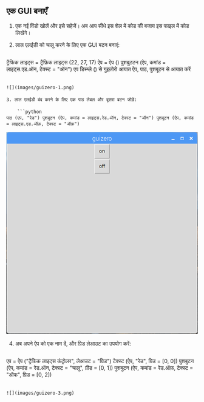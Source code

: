 ## एक GUI बनाएँ

1. एक नई विंडो खोलें और इसे सहेजें। अब आप सीधे इस शेल में कोड की बजाय इस फाइल में कोड लिखेंगे।

2. लाल एलईडी को चालू करने के लिए एक GUI बटन बनाएं:
    
    ```python
ट्रैफिक लाइट्स = ट्रैफ़िक लाइट्स (22, 27, 17) ऐप = ऐप () पुशबुटटन (ऐप, कमांड = लाइट्स.एड.ऑन, टेक्स्ट = "ऑन") एप डिस्प्ले () से गुइज़ोरो आयात ऐप, पाठ, पुशबूटन से आयात करें
```

![](images/guizero-1.png)

3. लाल एलईडी बंद करने के लिए एक पाठ लेबल और दूसरा बटन जोड़ें:
    
    ```python
पाठ (एप, "रेड") पुशबुटन (ऐप, कमांड = लाइट्स.रेड.ऑन, टेक्स्ट = "ऑन") पुशबूटन (ऐप, कमांड = लाइट्स.एड.ऑफ़, टेक्स्ट = "ऑफ़")
```

![](images/guizero-2.png)

4. अब अपने ऐप को एक नाम दें, और ग्रिड लेआउट का उपयोग करें:
    
    ```python
एप = ऐप ("ट्रैफिक लाइट्स कंट्रोलर", लेआउट = "ग्रिड") टेक्स्ट (ऐप, "रेड", ग्रिड = [0, 0]) पुशबुटन (ऐप, कमांड = रेड.ऑन, टेक्स्ट = "चालू", ग्रीड = [0, 1]) पुशबुटन (ऐप, कमांड = रेड.ऑफ़, टेक्स्ट = "ऑफ", ग्रिड = [0, 2])
```

![](images/guizero-3.png)